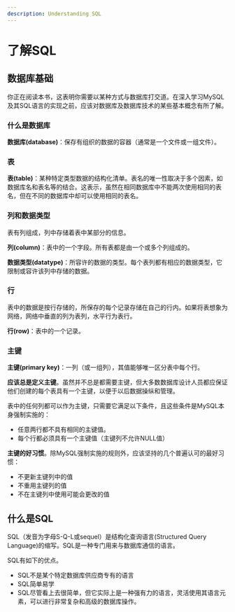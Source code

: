```yaml
---
description: Understanding SQL
---
```


# 了解SQL

## 数据库基础

你正在阅读本书，这表明你需要以某种方式与数据库打交道。在深入学习MySQL及其SQL语言的实现之前，应该对数据库及数据库技术的某些基本概念有所了解。

### 什么是数据库

**数据库(database)**：保存有组织的数据的容器（通常是一个文件或一组文件）。

### 表

**表(table)**：某种特定类型数据的结构化清单。表名的唯一性取决于多个因素，如数据库名和表名等的结合。这表示，虽然在相同数据库中不能两次使用相同的表名，但在不同的数据库中却可以使用相同的表名。

### 列和数据类型

表有列组成，列中存储着表中某部分的信息。

**列(column)**：表中的一个字段。所有表都是由一个或多个列组成的。

**数据类型(datatype)**：所容许的数据的类型。每个表列都有相应的数据类型，它限制或容许该列中存储的数据。

### 行

表中的数据是按行存储的，所保存的每个记录存储在自己的行内。如果将表想象为网络，网络中垂直的列为表列，水平行为表行。

**行(row)**：表中的一个记录。

### 主键

**主键(primary key)**：一列（或一组列），其值能够唯一区分表中每个行。

**应该总是定义主键**。虽然并不总是都需要主键，但大多数数据库设计人员都应保证他们创建的每个表具有一个主键，以便于以后数据操纵和管理。

表中的任何列都可以作为主键，只需要它满足以下条件，且这些条件是MySQL本身强制实施的：

- 任意两行都不具有相同的主键值。
- 每个行都必须具有一个主键值（主键列不允许NULL值）

**主键的好习惯**。除MySQL强制实施的规则外，应该坚持的几个普遍认可的最好习惯：

- 不更新主键列中的值
- 不重用主键列的值
- 不在主键列中使用可能会更改的值

## 什么是SQL

SQL（发音为字母S-Q-L或sequel）是结构化查询语言(Structured Query Language)的缩写。SQL是一种专门用来与数据库通信的语言。

SQL有如下的优点。

- SQL不是某个特定数据库供应商专有的语言
- SQL简单易学
- SQL尽管看上去很简单，但它实际上是一种强有力的语言，灵活使用其语言元素，可以进行非常复杂和高级的数据库操作。

